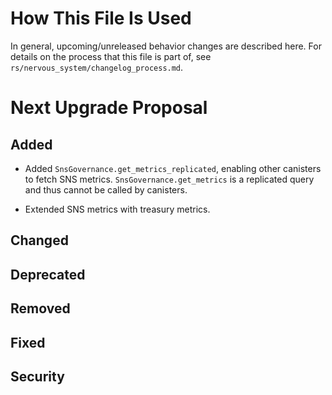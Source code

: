 # How This File Is Used

In general, upcoming/unreleased behavior changes are described here. For details
on the process that this file is part of, see
`rs/nervous_system/changelog_process.md`.


# Next Upgrade Proposal

## Added

* Added `SnsGovernance.get_metrics_replicated`, enabling other canisters to fetch SNS metrics.
  `SnsGovernance.get_metrics` is a replicated query and thus cannot be called by canisters.

* Extended SNS metrics with treasury metrics.

## Changed

## Deprecated

## Removed

## Fixed

## Security
